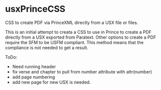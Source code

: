 # usxPrinceCSS
CSS to create PDF via PrinceXML directly from a USX file or files.

This is an initial attempt to creata a CSS to use in Prince to create a PDF directly from a USX exported from Paratext. Other options to create a PDF require the SFM to be USFM compliant. This method means that the compliance is not needed to get a result.

ToDo:
* Need running header
* fix verse and chapter to pull from number attribute with attr(number)
* add page numbering
* add new page for new USX is needed.
